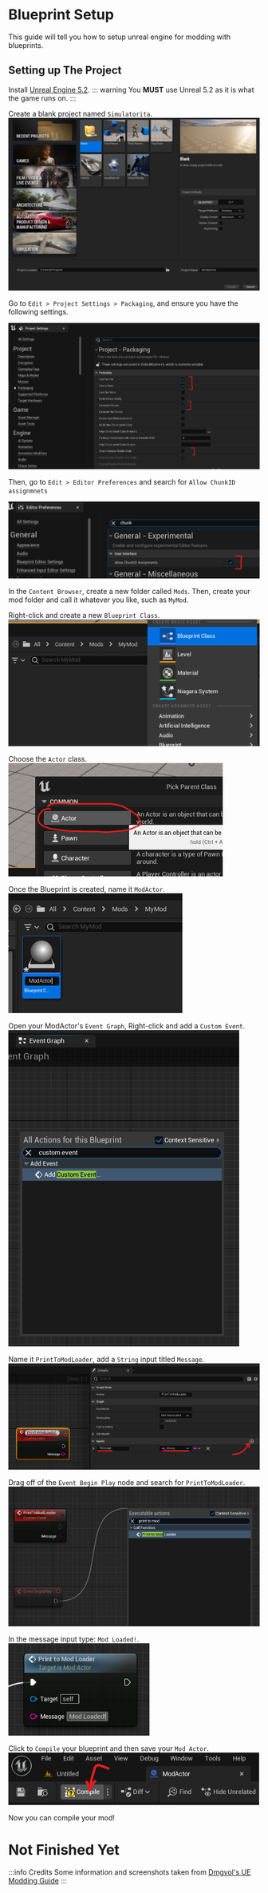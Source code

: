 # Blueprint Setup
This guide will tell you how to setup unreal engine for modding with blueprints.

## Setting up The Project

Install [Unreal Engine 5.2](https://www.unrealengine.com/download).
::: warning
You **MUST** use Unreal 5.2 as it is what the game runs on.
:::

Create a blank project named `Simulatorita`.
![Create Project](create_project.png)

Go to `Edit > Project Settings > Packaging`, and ensure you have the following settings.

<!-- Probably Redundant due to screenshot -->
<!-- | Setting                    | State    |
|----------------------------|----------|
| Use Pak File               | Enabled  |
| Use to Store               | Enabled  |
| Generate Chunks            | Enabled  |
| Share Material Shader Code | Disabled |
| Allow ChunkID assignmnets  | Enabled  | -->

![Project Settings](project_settings.png)

Then, go to `Edit > Editor Preferences` and search for `Allow ChunkID assignmnets`

![Chunk Settings](chunk_settings.png)

In the `Content Browser`, create a new folder called `Mods`.
Then, create your mod folder and call it whatever you like, such as `MyMod`.

Right-click and create a new `Blueprint Class`.
![Blueprint Class](blueprint_class.png)

Choose the `Actor` class.
![Actor class](actor_class.png)

Once the Blueprint is created, name it `ModActor`.
![Modactor](modactor.png)

Open your ModActor's `Event Graph`, Right-click and add a `Custom Event`.
![Custom Event](custom_event.png)

Name it `PrintToModLoader`, add a `String` input titled `Message`.
![print](print.png)

Drag off of the `Event Begin Play` node and search for `PrintToModLoader`.
![First Print](first_print.png)

In the message input type: `Mod Loaded!`.
![Mod Loaded Print](mod_loaded_print.png)

Click to `Compile` your blueprint and then save your `Mod Actor`.
![Compile](compile.png)

Now you can compile your mod!
# Not Finished Yet
:::info Credits
Some information and screenshots taken from [Dmgvol's UE Modding Guide](https://github.com/Dmgvol/UE_Modding/)
:::